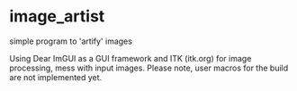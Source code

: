 # image_artist
simple program to 'artify' images

Using Dear ImGUI as a GUI framework and ITK (itk.org) for image processing, mess with input images. 
Please note, user macros for the build are not implemented yet.
